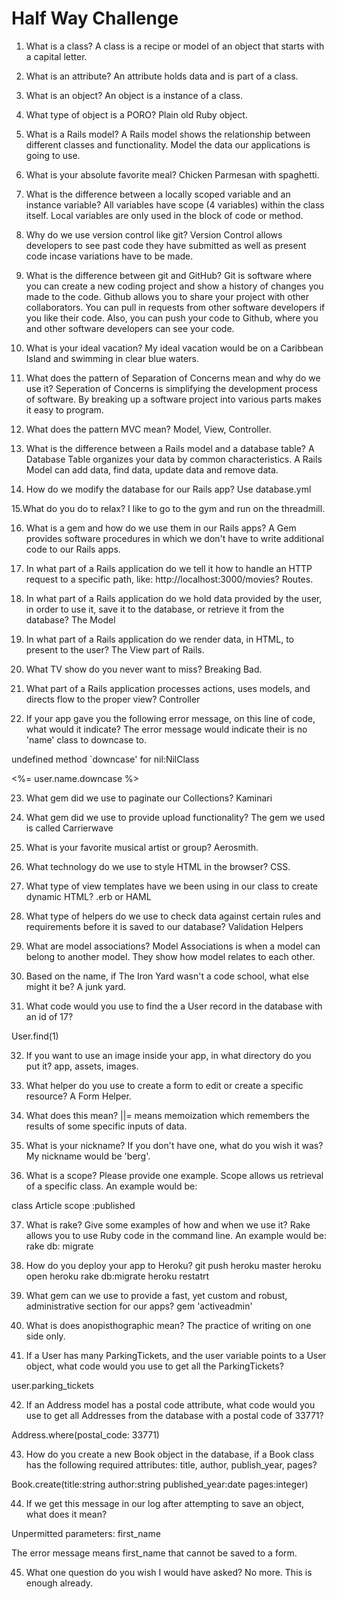 # Half Way Challenge

1. What is a class? A class is a recipe or model of an object that starts with a capital letter.

2. What is an attribute? An attribute holds data and is part of a class.

3. What is an object? An object is a instance of a class.

4. What type of object is a PORO? Plain old Ruby object.

5. What is a Rails model? A Rails model shows the relationship between different classes and functionality.
Model the data our applications is going to use.

6. What is your absolute favorite meal? Chicken Parmesan with spaghetti.

7. What is the difference between a locally scoped variable and an instance variable?
All variables have scope (4 variables) within the class itself.  Local variables are only used in the block of code or method.

8. Why do we use version control like git? Version Control allows developers to see past code they have submitted as well as present code incase variations have to be made.

9. What is the difference between git and GitHub? Git is software where you can create a new coding project and show a history of changes you made to the code.  Github allows you to share your project with other collaborators.  You can pull in requests from other software developers if you like their code.  Also, you can push your code to Github, where you and other software developers can see your code.

10. What is your ideal vacation? My ideal vacation would be on a Caribbean Island and swimming in clear blue waters.

11. What does the pattern of Separation of Concerns mean and why do we use it?
Seperation of Concerns is simplifying the development process of software.  By breaking up a software project into various parts makes it easy to program.

12. What does the pattern MVC mean? Model, View, Controller.

13. What is the difference between a Rails model and a database table? A Database Table organizes your data by common characteristics.  A Rails Model can add data, find data, update data and remove data.

14. How do we modify the database for our Rails app? Use database.yml

15.What do you do to relax?  I like to go to the gym and run on the threadmill.

16. What is a gem and how do we use them in our Rails apps? A Gem provides software procedures in which we don't have to write additional code to our Rails apps.

17. In what part of a Rails application do we tell it how to handle an HTTP request to a specific path, like: http://localhost:3000/movies? Routes.

18. In what part of a Rails application do we hold data provided by the user, in order to use it, save it to the database, or retrieve it from the database? The Model

19. In what part of a Rails application do we render data, in HTML, to present to the user? The View part of Rails.

20. What TV show do you never want to miss?  Breaking Bad.

21. What part of a Rails application processes actions, uses models, and directs flow to the proper view? Controller

22. If your app gave you the following error message, on this line of code, what would it indicate? The error message would indicate their is no 'name' class to downcase to.

undefined method `downcase' for nil:NilClass


<%= user.name.downcase %>

23. What gem did we use to paginate our Collections? Kaminari

24. What gem did we use to provide upload functionality? The gem we used is called Carrierwave

25. What is your favorite musical artist or group? Aerosmith.

26. What technology do we use to style HTML in the browser? CSS.

27. What type of view templates have we been using in our class to create dynamic HTML? .erb or HAML

28. What type of helpers do we use to check data against certain rules and requirements before it is saved to our database? Validation Helpers

29. What are model associations? Model Associations is when a model can belong to another model.
They show how model relates to each other.

30. Based on the name, if The Iron Yard wasn't a code school, what else might it be? A junk yard.

31. What code would you use to find the a User record in the database with an id of 17?

User.find(1)

32. If you want to use an image inside your app, in what directory do you put it? app, assets, images.

33. What helper do you use to create a form to edit or create a specific resource? A Form Helper.

34. What does this mean? ||= means memoization which remembers the results of some specific inputs of data.

35. What is your nickname? If you don't have one, what do you wish it was?  My nickname would be 'berg'.

36. What is a scope? Please provide one example.  Scope allows us retrieval of a specific class.  An example would be:

class Article
  scope :published


37. What is rake? Give some examples of how and when we use it? Rake allows you to use Ruby code in the command line.  An example would be:
rake db: migrate

38. How do you deploy your app to Heroku?
git push heroku master
heroku open
heroku rake db:migrate
heroku restatrt

39. What gem can we use to provide a fast, yet custom and robust, administrative section for our apps? gem 'activeadmin'

40. What is does anopisthographic mean? The practice of writing on one side only.

41. If a User has many ParkingTickets, and the user variable points to a User object, what code would you use to get all the ParkingTickets?

user.parking_tickets

42. If an Address model has a postal code attribute, what code would you use to get all Addresses from the database with a postal code of 33771?

Address.where(postal_code: 33771)

43. How do you create a new Book object in the database, if a Book class has the following required attributes: title, author, publish_year, pages?

Book.create(title:string author:string published_year:date pages:integer)

44. If we get this message in our log after attempting to save an object, what does it mean?

Unpermitted parameters: first_name

The error message means first_name that cannot be saved to a form.

45. What one question do you wish I would have asked? No more. This is enough already.

